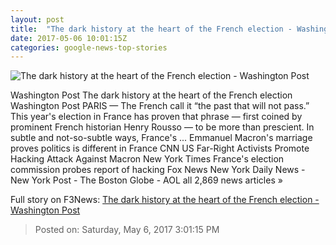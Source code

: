 ```yaml
---
layout: post
title:  "The dark history at the heart of the French election - Washington Post"
date: 2017-05-06 10:01:15Z
categories: google-news-top-stories
---
```


![The dark history at the heart of the French election - Washington Post](https://img.washingtonpost.com/rf/image_1484w/2010-2019/WashingtonPost/2017/05/05/Foreign/Images/05944451.jpg)

Washington Post The dark history at the heart of the French election Washington Post PARIS — The French call it “the past that will not pass.” This year's election in France has proven that phrase — first coined by prominent French historian Henry Rousso — to be more than prescient. In subtle and not-so-subtle ways, France's ... Emmanuel Macron's marriage proves politics is different in France CNN US Far-Right Activists Promote Hacking Attack Against Macron New York Times France's election commission probes report of hacking Fox News New York Daily News - New York Post - The Boston Globe - AOL all 2,869 news articles »


Full story on F3News: [The dark history at the heart of the French election - Washington Post](http://www.f3nws.com/n/hBPvQD)

> Posted on: Saturday, May 6, 2017 3:01:15 PM
